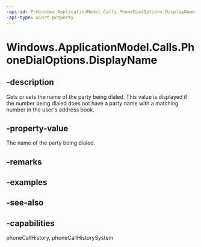 ```yaml
---
-api-id: P:Windows.ApplicationModel.Calls.PhoneDialOptions.DisplayName
-api-type: winrt property
---
```


<!-- Property syntax
public string DisplayName { get;  set; }
-->

# Windows.ApplicationModel.Calls.PhoneDialOptions.DisplayName

## -description
Gets or sets the name of the party being dialed. This value is displayed if the number being dialed does not have a party name with a matching number in the user's address book.

## -property-value
The name of the party being dialed.

## -remarks

## -examples

## -see-also

## -capabilities
phoneCallHistory, phoneCallHistorySystem
